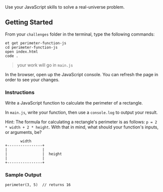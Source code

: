 Use your JavaScript skills to solve a real-universe problem.

## Getting Started

From your `challenges` folder in the terminal, type the following commands:

```no-highlight
et get perimeter-function-js
cd perimeter-function-js
open index.html
code .
```

> your work will go in `main.js`

In the browser, open up the JavaScript console. You can refresh the page in order to see your changes.

### Instructions

Write a JavaScript function to calculate the perimeter of a rectangle.  

In `main.js`, write your function, then use a `console.log` to output your result.

Hint: The formula for calculating a rectangle's perimeter is as follows: `p = 2 * width + 2 * height`. With that in mind, what should your function's inputs, or arguments, be?

```no-highlight
       width
+----------------+
|                |
|                |  height
|                |
+----------------+

```

### Sample Output

```no-highlight
perimeter(3, 5)  // returns 16
```
